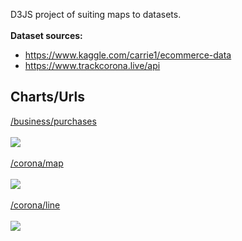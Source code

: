 D3JS project of suiting maps to datasets.<br><br>
<b>Dataset sources:</b>
- https://www.kaggle.com/carrie1/ecommerce-data
- https://www.trackcorona.live/api

## Charts/Urls ##

[/business/purchases](#charts)<br><br>
<img src="https://raw.githubusercontent.com/a-m-beidas/d3js/with-screenshots/screenshots/chart1.png"/><br><br>
[/corona/map](#charts)<br><br>
<img src="https://raw.githubusercontent.com/a-m-beidas/d3js/with-screenshots/screenshots/chart2.png"/><br><br>
[/corona/line](#charts)<br><br>
<img src="https://raw.githubusercontent.com/a-m-beidas/d3js/with-screenshots/screenshots/chart3.png"/><br><br>
